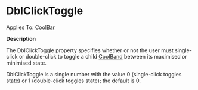 




<h1 class="heading"><span class="name">DblClickToggle</span></h1>

Applies To: [CoolBar](../a-z/coolbar.md)


**Description**


The DblClickToggle property specifies whether or not the user must single-click or double-click to toggle a child [CoolBand](../a-z/coolband.md) between its maximised or minimised state.


DblClickToggle is a single number with the value 0 (single-click toggles state) or 1 (double-click toggles state); the default is 0.



